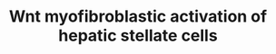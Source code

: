 ---
annotations:
- id: PW:0000003
  parent: signaling pathway
  type: Pathway Ontology
  value: signaling pathway
- id: CL:0000632
  parent: animal cell
  type: Cell Type Ontology
  value: hepatic stellate cell
- id: DOID:5082
  type: Disease Ontology
  value: liver cirrhosis
authors:
- AARandCo
- Egonw
- MirellaKalafati
- Khanspers
- Eweitz
citedin:
- link: PMC7645421
  title: Unraveling the blood transcriptome after real-life exposure of Wistar-rats
    to PM2.5, PM1 and water-soluble metals in the ambient air (2020)
description: This pathway is modeled after figure 5 from Kweon et al. The WNT signaling
  pathway activates Beta-catenin which inhibits serine and cysteine proteases. This
  inhibition  of these proteins increases MeCP2 stability and induces epigenetic repression
  of Ppar-y leading to hepatic stellate cell myofibroblastic activation causing liver
  fibrosis which can lead to liver cirrhosis.
last-edited: 2021-05-07
organisms:
- Rattus norvegicus
redirect_from:
- /index.php/Pathway:WP3649
- /instance/WP3649
- /instance/WP3649_r116515
revision: r116515
schema-jsonld:
- '@context': https://schema.org/
  '@id': https://wikipathways.github.io/pathways/WP3649.html
  '@type': Dataset
  creator:
    '@type': Organization
    name: WikiPathways
  description: This pathway is modeled after figure 5 from Kweon et al. The WNT signaling
    pathway activates Beta-catenin which inhibits serine and cysteine proteases. This
    inhibition  of these proteins increases MeCP2 stability and induces epigenetic
    repression of Ppar-y leading to hepatic stellate cell myofibroblastic activation
    causing liver fibrosis which can lead to liver cirrhosis.
  keywords:
  - Beta-Catenin
  - DPI
  - Leupeptin
  - MeCP2
  - Ppar-y
  - Wnt-3a
  license: CC0
  name: Wnt myofibroblastic activation of hepatic stellate cells
seo: CreativeWork
title: Wnt myofibroblastic activation of hepatic stellate cells
wpid: WP3649
---